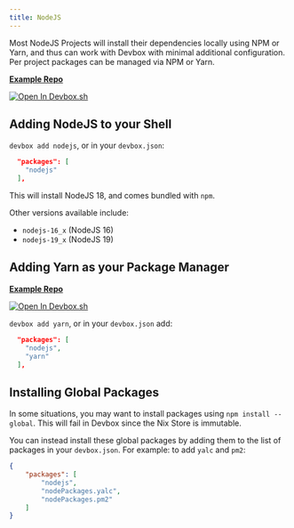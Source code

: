 ```yaml
---
title: NodeJS
---
```


Most NodeJS Projects will install their dependencies locally using NPM or Yarn, and thus can work with Devbox with minimal additional configuration. Per project packages can be managed via NPM or Yarn.

[**Example Repo**](https://github.com/jetpack-io/devbox-examples/tree/main/development/nodejs)

[![Open In Devbox.sh](https://jetpack.io/img/devbox/open-in-devbox.svg)](https://devbox.sh/github.com/jetpack-io/devbox-examples?folder=development/nodejs/nodejs-npm)


## Adding NodeJS to your Shell

`devbox add nodejs`, or in your `devbox.json`:
```json
  "packages": [
    "nodejs"
  ],
```

This will install NodeJS 18, and comes bundled with `npm`. 

Other versions available include: 

* `nodejs-16_x` (NodeJS 16)
* `nodejs-19_x` (NodeJS 19)

## Adding Yarn as your Package Manager

[**Example Repo**](https://github.com/jetpack-io/devbox-examples/tree/main/development/nodejs/nodejs-yarn)

[![Open In Devbox.sh](https://jetpack.io/img/devbox/open-in-devbox.svg)](https://devbox.sh/github.com/jetpack-io/devbox-examples?folder=development/nodejs/nodejs-yarn)

`devbox add yarn`, or in your `devbox.json` add: 
```json
  "packages": [
    "nodejs",
    "yarn"
  ],
```

## Installing Global Packages

In some situations, you may want to install packages using `npm install --global`. This will fail in Devbox since the Nix Store is immutable. 

You can instead install these global packages by adding them to the list of packages in your `devbox.json`. For example: to add `yalc` and `pm2`: 

```json
{
    "packages": [
        "nodejs",
        "nodePackages.yalc",
        "nodePackages.pm2"
    ]
}
```